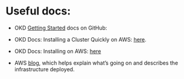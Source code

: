 # Useful docs:

- OKD [Getting Started](https://github.com/okd-project/okd) docs on GitHub:

- OKD Docs: Installing a Cluster Quickly on AWS: [here](https://docs.okd.io/4.9/installing/installing_aws/installing-aws-default.html).

- OKD Docs: Installing on AWS: [here](https://docs.okd.io/4.9/installing/installing_aws/preparing-to-install-on-aws.html)

- AWS [blog](https://aws.amazon.com/blogs/opensource/openshift-4-on-aws-quick-start/), which helps explain what’s going on and describes the infrastructure deployed.

